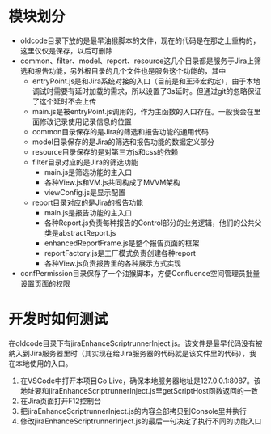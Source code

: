# 模块划分

- oldcode目录下放的是最早油猴脚本的文件，现在的代码是在那之上重构的，这里仅仅是保存，以后可删除
- common、filter、model、report、resource这几个目录都是服务于Jira上筛选和报告功能，另外根目录的几个文件也是服务这个功能的，其中
  - entryPoint.js是和Jira系统对接的入口（目前是和王泽宏约定），由于本地调试时需要有延时加载的需求，所以设置了3s延时。但通过git的忽略保证了这个延时不会上传
  - main.js是被entryPoint.js调用的，作为主函数的入口存在。一般我会在里面修改记录使用记录信息的位置
  - common目录保存的是Jira的筛选和报告功能的通用代码
  - model目录保存的是Jira的筛选和报告功能的数据定义部分
  - resource目录保存的是对第三方js和css的依赖
  - filter目录对应的是Jira的筛选功能
    - main.js是筛选功能的主入口
    - 各种View.js和VM.js共同构成了MVVM架构
    - viewConfig.js是显示配置
  - report目录对应的是Jira的报告功能
    - main.js是报告功能的主入口
    - 各种Report.js负责每种报告的Control部分的业务逻辑，他们的公共父类是abstractReport.js
    - enhancedReportFrame.js是整个报告页面的框架
    - reportFactory.js是工厂模式负责创建各种report
    - 各种View.js负责报告里的各种展示方式实现
- confPermission目录保存了一个油猴脚本，方便Confluence空间管理员批量设置页面的权限


# 开发时如何测试

在oldcode目录下有jiraEnhanceScriptrunnerInject.js。该文件是最早代码没有被纳入到Jira服务器里时（其实现在给Jira服务器的代码就是该文件里的代码），我在本地使用的入口。

1. 在VSCode中打开本项目Go Live，确保本地服务器地址是127.0.0.1:8087。该地址要和jiraEnhanceScriptrunnerInject.js里getScriptHost函数返回的一致
2. 在Jira页面打开F12控制台
3. 把jiraEnhanceScriptrunnerInject.js的内容全部拷贝到Console里并执行
4. 修改jiraEnhanceScriptrunnerInject.js的最后一句决定了执行不同的功能入口